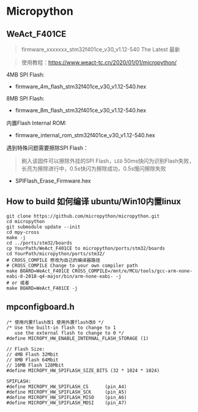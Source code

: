 # Micropython
## WeAct_F401CE
> firmware_xxxxxxx_stm32f401ce_v30_v1.12-540 The Latest 最新

> 使用教程：https://www.weact-tc.cn/2020/01/01/micropython/

4MB SPI Flash:
* firmware_4m_flash_stm32f401ce_v30_v1.12-540.hex


8MB SPI Flash:
* firmware_8m_flash_stm32f401ce_v30_v1.12-540.hex

内置Flash Internal ROM:
* firmware_internal_rom_stm32f401ce_v30_v1.12-540.hex

遇到特殊问题需要擦除SPI Flash：
> 刷入该固件可以擦除外挂的SPI Flash，`LED` 50ms快闪为识别Flash失败，长亮为擦除进行中，0.5s快闪为擦除成功，0.5s慢闪擦除失败
* SPIFlash_Erase_Firmware.hex

## How to build 如何编译 ubuntu/Win10内置linux

```
git clone https://github.com/micropython/micropython.git
cd micropython
git submodule update --init
cd mpy-cross
make -j
cd ../ports/stm32/boards
cp YourPath/WeAct_F401CE to micropython/ports/stm32/boards
cd YourPath/micropython/ports/stm32/
# CROSS_COMPILE 修改为自己的编译器路径
# CROSS_COMPILE Change to your own compiler path
make BOARD=WeAct_F401CE CROSS_COMPILE=/mnt/e/MCU/tools/gcc-arm-none-eabi-8-2018-q4-major/bin/arm-none-eabi- -j
# or 或者
make BOARD=WeAct_F401CE -j
```
## mpconfigboard.h
```
/* 使用内置flash改1 使用外置flash改0 */
/* Use the built-in flash to change to 1 
   use the external flash to change to 0 */
#define MICROPY_HW_ENABLE_INTERNAL_FLASH_STORAGE (1)

// Flash Size:
// 4MB Flash 32Mbit
// 8MB Flash 64Mbit
// 16MB Flash 128Mbit
#define MICROPY_HW_SPIFLASH_SIZE_BITS (32 * 1024 * 1024)
```

```
SPIFLASH:
#define MICROPY_HW_SPIFLASH_CS      (pin_A4)
#define MICROPY_HW_SPIFLASH_SCK     (pin_A5)
#define MICROPY_HW_SPIFLASH_MISO    (pin_A6)
#define MICROPY_HW_SPIFLASH_MOSI    (pin_A7)
```
